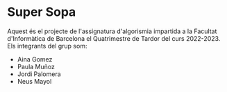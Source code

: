 # Super Sopa #
Aquest és el projecte de l'assignatura d'algorismia impartida a la Facultat d'Informàtica de Barcelona el Quatrimestre de Tardor del curs 2022-2023. Els integrants del grup som:
* Aina Gomez
* Paula Muñoz
* Jordi Palomera
* Neus Mayol
